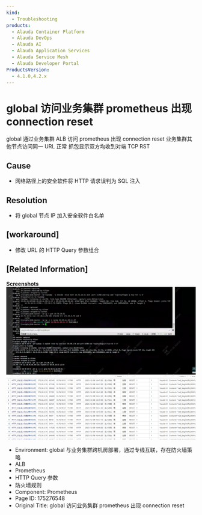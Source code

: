 ```yaml
---
kind:
  - Troubleshooting
products:
  - Alauda Container Platform
  - Alauda DevOps
  - Alauda AI
  - Alauda Application Services
  - Alauda Service Mesh
  - Alauda Developer Portal
ProductsVersion:
  - 4.1.0,4.2.x
---
```

<!-- A type of document that involves encountering a fault, diagnosing it, performing root cause analysis, and providing solutions. -->

# global 访问业务集群 prometheus 出现 connection reset

global 通过业务集群 ALB 访问 prometheus 出现 connection reset 业务集群其他节点访问同一 URL 正常 抓包显示双方均收到对端 TCP RST

## Cause
- 网络路径上的安全软件将 HTTP 请求误判为 SQL 注入

## Resolution
- 将 global 节点 IP 加入安全软件白名单

## [workaround]
- 修改 URL 的 HTTP Query 参数组合

## [Related Information]
**Screenshots**
![](assets/global-fang-wen-ye-wu-ji-qun-prometheus-chu-xian-connection-reset/image-2023-12-4_15-39-50.png)
![](assets/global-fang-wen-ye-wu-ji-qun-prometheus-chu-xian-connection-reset/image-2023-12-18_14-35-19.png)
- Environment: global 与业务集群跨机房部署，通过专线互联，存在防火墙策略
- ALB
- Prometheus
- HTTP Query 参数
- 防火墙规则
- Component: Prometheus
- Page ID: 175276548
- Original Title: global 访问业务集群 prometheus 出现 connection reset
